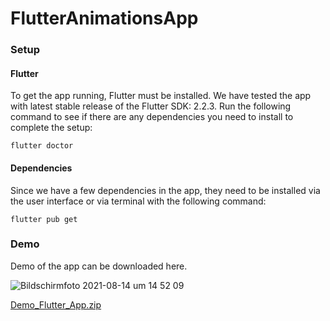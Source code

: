 # FlutterAnimationsApp

### Setup

#### Flutter
To get the app running, Flutter must be installed. We have tested the app with latest stable release of the Flutter SDK: 2.2.3.
Run the following command to see if there are any dependencies you need to install to complete the setup: 

`flutter doctor`

#### Dependencies

Since we have a few dependencies in the app, they need to be installed via the user interface or via terminal with the following command:

`flutter pub get`

### Demo

Demo of the app can be downloaded here. 

![Bildschirmfoto 2021-08-14 um 14 52 09](https://user-images.githubusercontent.com/38283148/129446888-da988929-d869-48e9-b3fe-9065f00e3e48.png)

[Demo_Flutter_App.zip](https://github.com/jennifer57/FlutterAnimationsApp/files/6986483/Demo_Flutter_App.zip)





